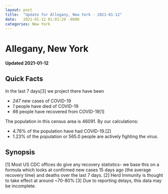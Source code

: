 ```yaml
---
layout: post
title:  "Update for Allegany, New York - 2021-01-12"
date:   2021-01-12 01:01:29 -0600
categories: New York
---
```


# Allegany, New York
#### Updated 2021-01-12

## Quick Facts

In the last 7 days[3] we project there have been
- *247* new cases of COVID-19
- *1* people have died of COVID-19
- *66* people have recovered from COVID-19[1]

The population in this census area is 46091. By our calculations:
- 4.76% of the population have had COVID-19.[2]
- 1.23% of the population or 565.0 people are actively fighting the virus.

## Synopsis




[1] Most US CDC offices do give any recovery statistics- we base this on a formula which looks at confirmed new cases
15 days ago (the average recovery time) and deaths over the last 7 days.
[2] Herd Immunity is thought to take effect at around ~70-80%
[3] Due to reporting delays, this data may be incomplete. 
    